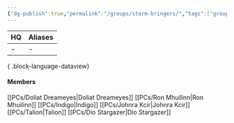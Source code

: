 ```yaml
---
{"dg-publish":true,"permalink":"/groups/storm-bringers/","tags":["group"],"dgShowBacklinks":true,"dgShowLocalGraph":true,"noteIcon":"group","created":"2023-12-28T00:35:48.309+01:00","updated":"2024-01-18T16:02:48.259+01:00"}
---
```


| HQ | Aliases |
| -- | ------- |
| \- | \-      |

{ .block-language-dataview}
#### Members
[[PCs/Doliat Dreameyes\|Doliat Dreameyes]]
[[PCs/Ron Mhuilinn\|Ron Mhuilinn]]
[[PCs/Indigo\|Indigo]]
[[PCs/Johnra Kcir\|Johnra Kcir]]
[[PCs/Talion\|Talion]]
[[PCs/Dio Stargazer\|Dio Stargazer]]
